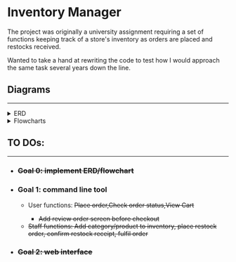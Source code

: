 # Inventory Manager
The project was originally a university assignment requiring a set of functions keeping track of a store's inventory as orders are placed and restocks received. 

Wanted to take a hand at rewriting the code to test how I would approach the same task several years down the line.

## Diagrams
___

<details>
    <summary>ERD</summary>
    <img src="./diagrams/erd_latest.png">
</details>
<details>
    <summary>Flowcharts</summary>
    <ul>
        <li><details><summary>Restock</summary><img src="./diagrams/flowchart_restock_latest.png"></details></li>
        <li><details><summary>Order</summary><img src="./diagrams/flowchart_order_latest.png"></details></li>
    </ul>
</details>

## TO DOs:
___
- ### <del>Goal 0: implement ERD/flowchart</del>
- ### Goal 1: command line tool
    - User functions: <s>Place order<s>,Check order status,View Cart
        - Add review order screen before checkout
    - Staff functions: Add category/product to inventory, place restock order, confirm restock receipt, fulfil order   
- ### Goal 2: web interface  